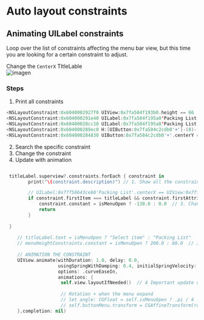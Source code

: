 # Auto layout constraints
##  Animating UILabel constraints

Loop over the list of constraints affecting the menu bar view, but this time you are looking for a certain constraint to adjust.  

Change the  `CenterX`  TItleLable  
![imagen](../feature-Rotating/assets/sketch2.gif)  

### Steps

1. Print all constraints  
```swift
<NSLayoutConstraint:0x6040002927f0 UIView:0x7fa584f193b0.height == 66   (active)>
<NSLayoutConstraint:0x604000291e40 UILabel:0x7fa584f195a0'Packing List'.centerY == UIView:0x7fa584f193b0.centerY + 10   (active)>
<NSLayoutConstraint:0x60400028cc10 UILabel:0x7fa584f195a0'Packing List'.centerX == UIView:0x7fa584f193b0.centerX   (active)>
<NSLayoutConstraint:0x604000289ec0 H:[UIButton:0x7fa584c2cdb0'+']-(8)-|   (active, names: '|':UIView:0x7fa584f193b0 )>
<NSLayoutConstraint:0x604000284830 UIButton:0x7fa584c2cdb0'+'.centerY == UILabel:0x7fa584f195a0'Packing List'.centerY   (active)>
```
2. Search the specific constraint  
3. Change the constraint  
4. Update with animation  



```swift

 titleLabel.superview?.constraints.forEach { constraint in
        print("\(constraint.description)") // 1. Show all the constraints

        // UILabel:0x7ff50643ceb0'Packing List'.centerX == UIView:0x7ff50643ccc0.centerX - 150
        if constraint.firstItem === titleLabel && constraint.firstAttribute == .centerX { // 2. search the const with the format
            constraint.constant = isMenuOpen ? -130.0 : 0.0  // 3. Change the specific constraint
            return
        }
        
 }
    
    // titleLabel.text = isMenuOpen ? "Select item" : "Packing List"
    // menuHeightConstraints.constant = isMenuOpen ? 200.0 : 60.0  // IBoutlet height
    
    // ANIMATION THE CONSTRAINT
    UIView.animate(withDuration: 1.0, delay: 0.0,
                   usingSpringWithDamping: 0.4, initialSpringVelocity: 10.0,
                   options: .curveEaseIn,
                   animations: {
                    self.view.layoutIfNeeded()  // 4 Important update constraints wiht animation
                    
                    // Rotation + when the menu expand
                    // let angle: CGFloat = self.isMenuOpen ? .pi / 4 : 0.0
                    // self.buttonMenu.transform = CGAffineTransform(rotationAngle: angle)
    },completion: nil)
 
```




